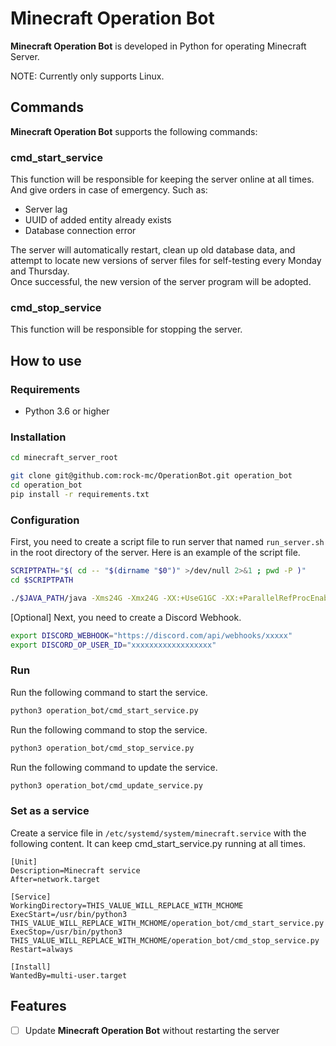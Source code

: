 # Minecraft Operation Bot

**Minecraft Operation Bot** is developed in Python for operating Minecraft Server.

NOTE: Currently only supports Linux.

## Commands
**Minecraft Operation Bot** supports the following commands:

### cmd_start_service
This function will be responsible for keeping the server online at all times.  
And give orders in case of emergency.
Such as:
- Server lag
- UUID of added entity already exists
- Database connection error

The server will automatically restart, clean up old database data, and attempt to locate new versions of server files for self-testing every Monday and Thursday.  
Once successful, the new version of the server program will be adopted.


### cmd_stop_service
This function will be responsible for stopping the server.

## How to use

### Requirements
- Python 3.6 or higher

### Installation

```bash
cd minecraft_server_root

git clone git@github.com:rock-mc/OperationBot.git operation_bot
cd operation_bot
pip install -r requirements.txt
```

### Configuration

First, you need to create a script file to run server that named `run_server.sh` in the root directory of the server.
Here is an example of the script file.

```bash
SCRIPTPATH="$( cd -- "$(dirname "$0")" >/dev/null 2>&1 ; pwd -P )"
cd $SCRIPTPATH

./$JAVA_PATH/java -Xms24G -Xmx24G -XX:+UseG1GC -XX:+ParallelRefProcEnabled -XX:MaxGCPauseMillis=200 -XX:+UnlockExperimentalVMOptions -XX:+DisableExplicitGC -XX:+AlwaysPreTouch -XX:G1NewSizePercent=40 -XX:G1MaxNewSizePercent=50 -XX:G1HeapRegionSize=16M -XX:G1ReservePercent=15 -XX:G1HeapWastePercent=5 -XX:G1MixedGCCountTarget=4 -XX:InitiatingHeapOccupancyPercent=20 -XX:G1MixedGCLiveThresholdPercent=90 -XX:G1RSetUpdatingPauseTimePercent=5 -XX:SurvivorRatio=32 -XX:+PerfDisableSharedMem -XX:MaxTenuringThreshold=1 -Dusing.aikars.flags=https://mcflags.emc.gs -Daikars.new.flags=true -jar $1 nogui
````

[Optional] Next, you need to create a Discord Webhook.

```bash
export DISCORD_WEBHOOK="https://discord.com/api/webhooks/xxxxx"
export DISCORD_OP_USER_ID="xxxxxxxxxxxxxxxxxx"
```

### Run

Run the following command to start the service.
```bash
python3 operation_bot/cmd_start_service.py
```

Run the following command to stop the service.
```bash
python3 operation_bot/cmd_stop_service.py
```

Run the following command to update the service.
```bash
python3 operation_bot/cmd_update_service.py
```
### Set as a service

Create a service file in `/etc/systemd/system/minecraft.service` with the following content.
It can keep cmd_start_service.py running at all times.

```text
[Unit]
Description=Minecraft service
After=network.target

[Service]
WorkingDirectory=THIS_VALUE_WILL_REPLACE_WITH_MCHOME
ExecStart=/usr/bin/python3 THIS_VALUE_WILL_REPLACE_WITH_MCHOME/operation_bot/cmd_start_service.py
ExecStop=/usr/bin/python3 THIS_VALUE_WILL_REPLACE_WITH_MCHOME/operation_bot/cmd_stop_service.py
Restart=always

[Install]
WantedBy=multi-user.target
```

## Features

- [ ] Update **Minecraft Operation Bot** without restarting the server